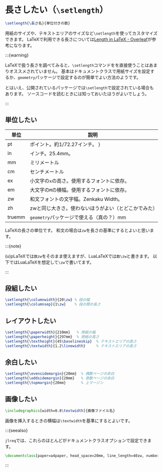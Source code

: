# 長さしたい（``\setlength``）

```latex
\setlength{\長さ名}{単位付きの数}
```

用紙のサイズや、テキストエリアのサイズなど``\setlength``を使ってカスタマイズできます。
LaTeXで利用できる長さについては[Length in LaTeX - Overleaf](https://www.overleaf.com/learn/latex/Lengths_in_LaTeX)が参考になります。

:::{warning}

LaTeXで扱う長さを調べてみると、``\setlength``コマンドをを直接使うことはあまりオススメされていません。
基本はドキュメントクラスで用紙サイズを設定するか、``geometry``パッケージで設定するのが簡単でよい方法のようです。

とはいえ、公開されているパッケージでは``\setlength``で設定されている場合もあります。
ソースコードを読むときには知っておいたほうがよいでしょう。

:::

## 単位したい

| 単位 | 説明 |
|---|---|
| pt | ポイント。約1/72.27インチ。 }
| in | インチ。25.4mm。 |
| mm | ミリメートル |
| cm | センチメートル |
| ex | 小文字の``x``の高さ。使用するフォントに依存。 |
| em | 大文字の``M``の横幅。使用するフォントに依存。 |
| zw | 和文フォントの文字幅。Zenkaku Width。|
| zh | zwと同じ大きさ。使わないほうがよい（とどこかでみた）|
| truemm | ``geometry``パッケージで使える（真の？）mm |

LaTeXの長さの単位です。
和文の場合は``zw``を長さの基準にするとよいと思います。

:::{note}

(u)pLaTeXでは``数zw``をそのまま使えますが、LuaLaTeXでは``数\zw``と書きます。
以下ではLuaLaTeXを想定して``\zw``で書いてます。

:::

## 段組したい

```latex
\setlength{\columnwidth}{20\zw} % 段の幅
\setlength{\columnsep}{1\zw}    % 段の間の長さ
```

## レイアウトしたい

```latex
\setlength{\paperwidth}{210mm}   % 用紙の幅
\setlength{\paperheight}{297mm}  % 用紙の高さ
\setlength{\textheight}{45\baselineskip}  % テキストエリアの高さ
\setlength{\textwidth}{1.2\linewidth}     % テキストエリアの長さ
```

## 余白したい

```latex
\setlength{\evensidemargin}{20mm}  % 偶数ページの余白
\setlength{\oddsidemargin}{20mm}   % 奇数ページの余白
\setlength{\topmargin}{20mm}       % 上マージン
```

## 画像したい

```latex
\includegraphics[width=0.8\textwidth]{画像ファイル名}
```

画像を挿入するときの横幅は``\textwidth``を基準にするとよいです。

:::{seealso}

``jlreq``では、これらのほとんどがドキュメントクラスオプションで設定できます。

```latex
\documentclass[paper=a4paper, head_space=20mm, line_length=40zw, number_of_lines=45, gutter=20mm]{jlreq}
```

:::
